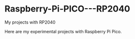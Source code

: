 # Raspberry-Pi-PICO---RP2040
My projects with RP2040

Here are my experimental projects with Raspberry Pi Pico. 

